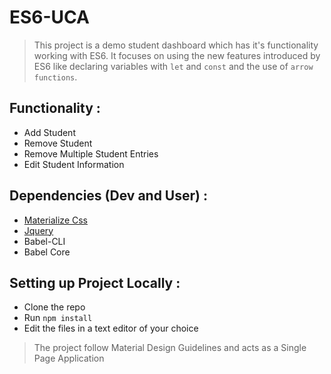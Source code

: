 # ES6-UCA

> This project is a demo student dashboard which has it's functionality working with ES6. It focuses on using the new features introduced by ES6 like declaring variables with `let` and `const` and the use of `arrow functions`.

## Functionality : 

* Add Student
* Remove Student
* Remove Multiple Student Entries
* Edit Student Information

## Dependencies (Dev and User) : 
* [Materialize Css](http://materializecss.com/)
* [Jquery](http://jquery.com/)
* Babel-CLI
* Babel Core

## Setting up Project Locally : 
* Clone the repo
* Run `npm install`
* Edit the files in a text editor of your choice

> The project follow Material Design Guidelines and acts as a Single Page Application



